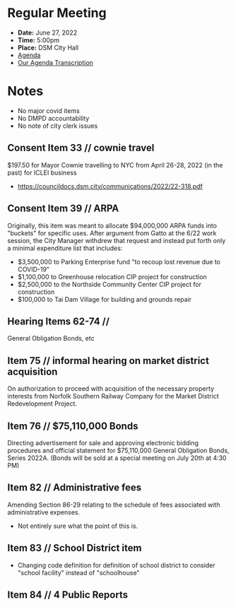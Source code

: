 # Regular Meeting

- **Date:** June 27, 2022
- **Time:** 5:00pm
- **Place:** DSM City Hall
- [Agenda](https://councildocs.dsm.city/agendas/ag20220627.pdf?pdf=Agenda&t=1656040099018)
- [Our Agenda Transcription](#/view/agenda~2022~transcription~06-27_RM)

# Notes

- No major covid items
- No DMPD accountability
- No note of city clerk issues

## Consent Item 33 // cownie travel

$197.50 for Mayor Cownie travelling to NYC from April 26-28, 2022 (in the past) for ICLEI business

- https://councildocs.dsm.city/communications/2022/22-318.pdf

## Consent Item 39 // ARPA

Originally, this item was meant to allocate $94,000,000 ARPA funds into "buckets" for specific uses. 
After argument from Gatto at the 6/22 work session, the City Manager withdrew that request 
and instead put forth only a minimal expenditure list that includes:

- $3,500,000 to Parking Enterprise fund "to recoup lost revenue due to COVID-19"
- $1,100,000 to Greenhouse relocation CIP project for construction
- $2,500,000 to the Northside Community Center CIP project for construction
- $100,000 to Tai Dam Village for building and grounds repair

## Hearing Items 62-74 // $$$$

General Obligation Bonds, etc

## Item 75 // informal hearing on market district acquisition

On authorization to proceed with acquisition of the necessary property interests from Norfolk 
Southern Railway Company for the Market District Redevelopment Project. 

## Item 76 // $75,110,000 Bonds

Directing advertisement for sale and approving electronic bidding procedures and official statement for 
$75,110,000 General Obligation Bonds, Series 2022A. 
(Bonds will be sold at a special meeting on July 20th at 4:30 PM) 

## Item 82 // Administrative fees

Amending Section 86-29 relating to the schedule of fees associated with administrative expenses. 

- Not entirely sure what the point of this is.

## Item 83 // School District item 

- Changing code definition for definition of school district to consider "school facility" instead of "schoolhouse"

## Item 84 // 4 Public Reports
